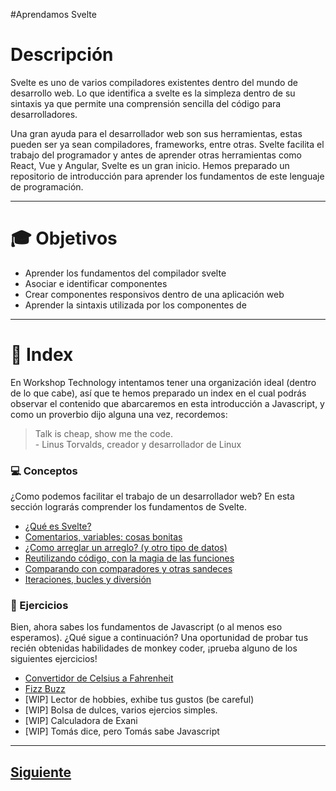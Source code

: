 #Aprendamos Svelte


# Descripción
Svelte es uno de varios compiladores existentes dentro del mundo de desarrollo web. Lo que identifica a svelte es la simpleza dentro de su sintaxis ya que permite una comprensión sencilla del código para desarrolladores.

Una gran ayuda para el desarrollador web son sus herramientas, estas pueden ser ya sean compiladores, frameworks, entre otras. Svelte facilita el trabajo del programador y antes de aprender otras herramientas como React, Vue y Angular, Svelte es un gran inicio. Hemos preparado un repositorio de introducción para aprender los fundamentos de este lenguaje de programación.

___
# :mortar_board: Objetivos
* Aprender los fundamentos del compilador svelte
* Asociar e identificar componentes
* Crear componentes responsivos dentro de una aplicación web
* Aprender la sintaxis utilizada por los componentes de 
___
# :page_with_curl: Index
En Workshop Technology intentamos tener una organización ideal (dentro de lo que cabe), así que te hemos preparado un index en el cual podrás observar el contenido que abarcaremos en esta introducción a Javascript, y como un proverbio dijo alguna una vez, recordemos:
> Talk is cheap, show me the code.
> <br>- Linus Torvalds, creador y desarrollador de Linux

### :computer: Conceptos
¿Como podemos facilitar el trabajo de un desarrollador web? En esta sección lograrás comprender los fundamentos de Svelte.
* [¿Qué es Svelte?](https://github.com/WorkshopTechnology/Materiales/blob/master/Talleres/Svelte/2.-queEsSvelte.md)
* [Comentarios, variables: cosas bonitas](https://github.com/WorkshopTechnology/Materiales/blob/master/Talleres/Svelte/1.5.-comentariosVariables%2CprettyThings.md)
* [¿Como arreglar un arreglo? (y otro tipo de datos)](https://github.com/WorkshopTechnology/Materiales/blob/master/Talleres/Svelte/3.-arreglandoUnArreglo.md)
* [Reutilizando código, con la magia de las funciones](https://github.com/WorkshopTechnology/Materiales/blob/master/Talleres/Svelte/4.-%20reusandoConFunciones.md)
* [Comparando con comparadores y otras sandeces](https://github.com/WorkshopTechnology/Materiales/blob/master/Talleres/Svelte/5.-ComparandoConComparadores.md)
* [Iteraciones, bucles y diversión](https://github.com/WorkshopTechnology/Materiales/blob/master/Talleres/Svelte/6.-iteracionesBuclesYDiversi%C3%B3n.md)

### :running: Ejercicios 
Bien, ahora sabes los fundamentos de Javascript (o al menos eso esperamos). ¿Qué sigue a continuación? Una oportunidad de probar
tus recién obtenidas habilidades de monkey coder, ¡prueba alguno de los siguientes ejercicios!
* [Convertidor de Celsius a Fahrenheit](https://github.com/WorkshopTechnology/Materiales/blob/master/Talleres/Svelte/8.-TemperatureConverter.md)
* [Fizz Buzz](https://github.com/WorkshopTechnology/Materiales/blob/master/Talleres/Svelte/7.-FizzBuzz.md)
* [WIP] Lector de hobbies, exhibe tus gustos (be careful)
* [WIP] Bolsa de dulces, varios ejercios simples.
* [WIP] Calculadora de Exani
* [WIP] Tomás dice, pero Tomás sabe Javascript
___

## [Siguiente](https://github.com/WorkshopTechnology/Materiales/blob/master/Talleres/Svelte/2.-queEsSvelte.md)
